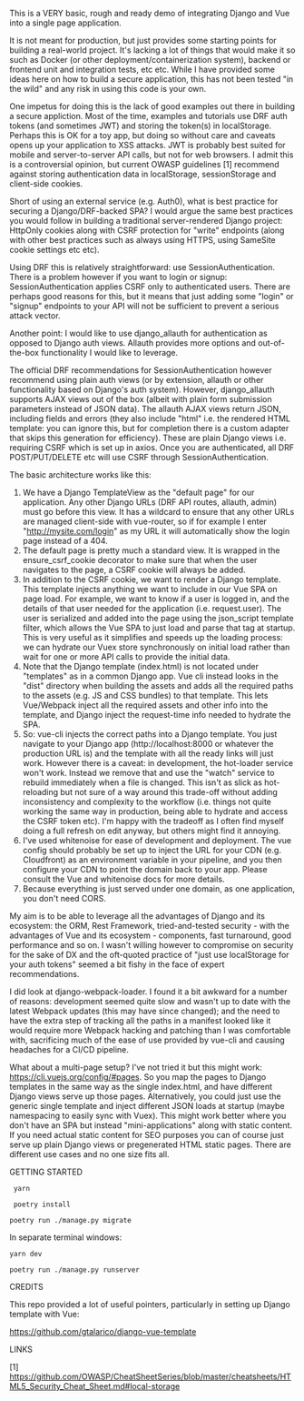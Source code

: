 This is a VERY basic, rough and ready demo of integrating Django and Vue into a single page application.

It is not meant for production, but just provides some starting points for building a real-world project. It's lacking a lot of things that would make it so such as Docker (or other deployment/containerization system), backend or frontend unit and integration tests, etc etc. While I have provided some ideas here on how to build a secure application, this has not been tested "in the wild" and any risk in using this code is your own.

One impetus for doing this is the lack of good examples out there in building a secure appliction. Most of the time, examples and tutorials use DRF auth tokens (and sometimes JWT) and storing the token(s) in localStorage. Perhaps this is OK for a toy app, but doing so without care and caveats opens up your application to XSS attacks. JWT is probably best suited for mobile and server-to-server API calls, but not for web browsers. I admit this is a controversial opinion, but current OWASP guidelines [1] recommend against storing authentication data in localStorage, sessionStorage and client-side cookies.

Short of using an external service (e.g. Auth0), what is best practice for securing a Django/DRF-backed SPA? I would argue the same best practices you would follow in building a traditional server-rendered Django project: HttpOnly cookies along with CSRF protection for "write" endpoints (along with other best practices such as always using HTTPS, using SameSite cookie settings etc etc).

Using DRF this is relatively straightforward: use SessionAuthentication. There is a problem however if you want to login or signup: SessionAuthentication applies CSRF only to authenticated users. There are perhaps good reasons for this, but it means that just adding some "login" or "signup" endpoints to your API will not be sufficient to prevent a serious attack vector.

Another point: I would like to use django_allauth for authentication as opposed to Django auth views. Allauth provides more options and out-of-the-box functionality I would like to leverage.

The official DRF recommendations for SessionAuthentication however recommend using plain auth views (or by extension, allauth or other functionality based on Django's auth system). However, django_allauth supports AJAX views out of the box (albeit with plain form submission parameters instead of JSON data). The allauth AJAX views return JSON, including fields and errors (they also include "html" i.e. the rendered HTML template: you can ignore this, but for completion there is a custom adapter that skips this generation for efficiency). These are plain Django views i.e. requiring CSRF which is set up in axios. Once you are authenticated, all DRF POST/PUT/DELETE etc will use CSRF through SessionAuthentication.

The basic architecture works like this:

1. We have a Django TemplateView as the "default page" for our application. Any other Django URLs (DRF API routes, allauth, admin) must go before this view.  It has a wildcard to ensure that any other URLs are managed client-side with vue-router, so if for example I enter "http://mysite.com/login" as my URL it will automatically show the login page instead of a 404.
2. The default page is pretty much a standard view. It is wrapped in the ensure_csrf_cookie decorator to make sure that when the user navigates to the page, a CSRF cookie will always be added.
3. In addition to the CSRF cookie, we want to render a Django template. This template injects anything we want to include in our Vue SPA on page load. For example, we want to know if a user is logged in, and the details of that user needed for the application (i.e. request.user). The user is serialized and added into the page using the json_script template filter, which allows the Vue SPA to just load and parse that tag at startup. This is very useful as it simplifies and speeds up the loading process: we can hydrate our Vuex store synchronously on initial load rather than wait for one or more API calls to provide the initial data.
4. Note that the Django template (index.html) is not located under "templates" as in a common Django app. Vue cli instead looks in the "dist" directory when building the assets and adds all the required paths to the assets (e.g. JS and CSS bundles) to that template. This lets Vue/Webpack inject all the required assets and other info into the template, and Django inject the request-time info needed to hydrate the SPA.
5. So: vue-cli injects the correct paths into a Django template. You just navigate to your Django app (http://localhost:8000 or whatever the production URL is) and the template with all the ready links will just work. However there is a caveat: in development, the hot-loader service won't work. Instead we remove that and use the "watch"
service to rebuild immediately when a file is changed. This isn't as slick as hot-reloading but not sure of a way around this trade-off without adding inconsistency and complexity to the workflow (i.e. things not quite working the same way in production, being able to hydrate and access the CSRF token etc). I'm happy with the tradeoff as I often find myself doing a full refresh on edit anyway, but others might find it annoying.
6. I've used whitenoise for ease of development and deployment. The vue config should probably be set up to inject the URL for your CDN (e.g. Cloudfront) as an environment variable in your pipeline, and you then configure your CDN to point the domain back to your app. Please consult the Vue and whitenoise docs for more details.
7. Because everything is just served under one domain, as one application, you don't need CORS.

My aim is to be able to leverage all the advantages of Django and its ecosystem: the ORM, Rest Framework, tried-and-tested security - with the advantages of Vue and its ecosystem - components, fast turnaround, good performance and so on. I wasn't willing however to compromise on security for the sake of DX and the oft-quoted practice of "just use localStorage for your auth tokens" seemed a bit fishy in the face of expert recommendations.

I did look at django-webpack-loader. I found it a bit awkward for a number of reasons: development seemed quite slow and wasn't up to date with the latest Webpack updates (this may have since changed); and the need to have the extra step of tracking all the paths in a manifest looked like it would require more Webpack hacking and patching than I was comfortable with, sacrificing much of the ease of use provided by vue-cli and causing headaches for a CI/CD pipeline.

What about a multi-page setup? I've not tried it but this might work: https://cli.vuejs.org/config/#pages. So you map the pages to Django templates in the same way as the single index.html, and have different Django views serve up those pages. Alternatively, you could just use the generic single template and inject different JSON loads at startup (maybe namespacing to easily sync with Vuex). This might work better where you don't have an SPA but instead "mini-applications" along with static content. If you need actual static content for SEO purposes you can of course just serve up plain Django views or pregenerated HTML static pages. There are different use cases and no one size fits all.

GETTING STARTED
   
` 
yarn 
`

` 
poetry install
`

`
poetry run ./manage.py migrate
` 
 
In separate terminal windows:

`
yarn dev
`

`
poetry run ./manage.py runserver
` 
   
CREDITS

This repo provided a lot of useful pointers, particularly in setting up Django template with Vue:

https://github.com/gtalarico/django-vue-template


LINKS

[1] https://github.com/OWASP/CheatSheetSeries/blob/master/cheatsheets/HTML5_Security_Cheat_Sheet.md#local-storage
